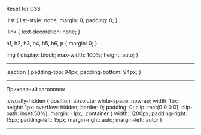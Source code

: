 Reset for CSS

.list {
  list-style: none;
  margin: 0;
  padding: 0;
}

.link {
  text-decoration: none;
}

h1,
h2,
h3,
h4,
h5,
h6,
p {
  margin: 0;
}

img {
  display: block;
  max-width: 100%;
  height: auto;
}
_________________________________________________________________

.section {
  padding-top: 94px;
  padding-bottom: 94px;
}
_________________________________________________________________

Прихований заголовок

.visually-hidden {
  position: absolute;
  white-space: nowrap;
  width: 1px;
  height: 1px;
  overflow: hidden;
  border: 0;
  padding: 0;
  clip: rect(0 0 0 0);
  clip-path: inset(50%);
  margin: -1px;
.container {
  width: 1200px;
  padding-right: 15px;
  padding-left: 15px;
  margin-right: auto;
  margin-left: auto;
}
_________________________________________________________________
